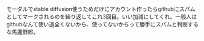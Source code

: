 モーダルでstable diffusion使うためだけにアカウント作ったらgithubにスパムとしてマークされるのを繰り返してこれ3回目。いい加減にしてくれ。一般人はgithubなんて使い道全くないから、使ってないからって勝手にスパムと判断するな馬鹿野郎。
